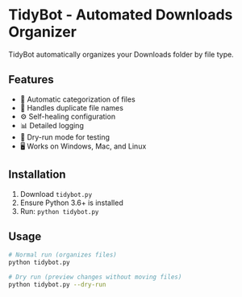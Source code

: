 # TidyBot - Automated Downloads Organizer

TidyBot automatically organizes your Downloads folder by file type.

## Features
- 📁 Automatic categorization of files
- 🔄 Handles duplicate file names
- ⚙️ Self-healing configuration
- 📊 Detailed logging
- 🧪 Dry-run mode for testing
- 🖥️ Works on Windows, Mac, and Linux

## Installation
1. Download `tidybot.py`
2. Ensure Python 3.6+ is installed
3. Run: `python tidybot.py`

## Usage
```bash
# Normal run (organizes files)
python tidybot.py

# Dry run (preview changes without moving files)
python tidybot.py --dry-run
